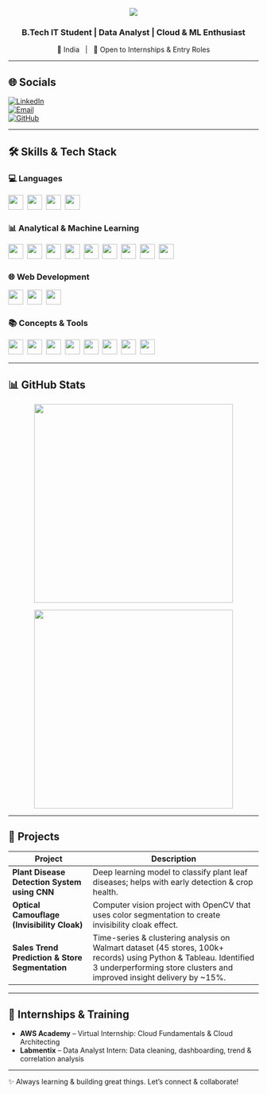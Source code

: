 <p align="center">
  <img src="https://capsule-render.vercel.app/api?type=waving&color=0:ff7eb3,100:6a11cb&height=120&section=header&text=Hey%20There!%20I'm%20Aryan%20Verma&fontSize=30&fontColor=ffffff&animation=fadeIn" />
</p>

<h3 align="center">B.Tech IT Student | Data Analyst | Cloud & ML Enthusiast</h3>

<p align="center">
  📍 India &nbsp;&nbsp;|&nbsp;&nbsp; 💼 Open to Internships & Entry Roles
</p>

---

## 🌐 Socials

[![LinkedIn](https://img.shields.io/badge/LinkedIn-AryanVerma19-blue?logo=linkedin)](https://www.linkedin.com/in/aryan-verma19)  
[![Email](https://img.shields.io/badge/Email-aryanverma19%40gmail.com-red?logo=gmail)](mailto:aryanverma19@gmail.com)  
[![GitHub](https://img.shields.io/badge/GitHub-Aryanverma19-black?logo=github)](https://github.com/Aryanverma19)




---

## 🛠 Skills & Tech Stack
 

### 💻 Languages  
<img src="https://img.shields.io/badge/Java-007396?logo=java&logoColor=white" height="30">&nbsp;
<img src="https://img.shields.io/badge/Python-3776AB?logo=python&logoColor=white" height="30">&nbsp;
<img src="https://img.shields.io/badge/C-A8B9CC?logo=c&logoColor=white" height="30">&nbsp;
<img src="https://img.shields.io/badge/Problem%20Solving-FF6F00?logo=google&logoColor=white" height="30">&nbsp;

### 📊 Analytical & Machine Learning  
<img src="https://img.shields.io/badge/SQL-003B57?logo=postgresql&logoColor=white" height="30">&nbsp;
<img src="https://img.shields.io/badge/Power%20BI-F2C811?logo=powerbi&logoColor=black" height="30">&nbsp;
<img src="https://img.shields.io/badge/Excel-217346?logo=microsoft-excel&logoColor=white" height="30">&nbsp;
<img src="https://img.shields.io/badge/Tableau-E97627?logo=tableau&logoColor=white" height="30">&nbsp;
<img src="https://img.shields.io/badge/Pandas-150458?logo=pandas&logoColor=white" height="30">&nbsp;
<img src="https://img.shields.io/badge/NumPy-013243?logo=numpy&logoColor=white" height="30">&nbsp;
<img src="https://img.shields.io/badge/Linear%20Regression-FF6F61?logo=scikit-learn&logoColor=white" height="30">&nbsp;
<img src="https://img.shields.io/badge/Clustering-1E90FF?logo=scikit-learn&logoColor=white" height="30">&nbsp;
<img src="https://img.shields.io/badge/Logistic%20Regression-FF1493?logo=scikit-learn&logoColor=white" height="30">&nbsp;

### 🌐 Web Development  
<img src="https://img.shields.io/badge/HTML5-E34F26?logo=html5&logoColor=white" height="30">&nbsp;
<img src="https://img.shields.io/badge/CSS3-1572B6?logo=css3&logoColor=white" height="30">&nbsp;
<img src="https://img.shields.io/badge/JavaScript-F7DF1E?logo=javascript&logoColor=black" height="30">&nbsp;

### 📚 Concepts & Tools  
<img src="https://img.shields.io/badge/DSA-008080?logo=codeforces&logoColor=white" height="30">&nbsp;
<img src="https://img.shields.io/badge/OOPS-000000?logo=object-oriented-programming&logoColor=white" height="30">&nbsp;
<img src="https://img.shields.io/badge/Salesforce-00A1E0?logo=salesforce&logoColor=white" height="30">&nbsp;
<img src="https://img.shields.io/badge/SDLC-FF4500?logo=devdotto&logoColor=white" height="30">&nbsp;
<img src="https://img.shields.io/badge/UML%20Diagrams-4682B4?logo=uml&logoColor=white" height="30">&nbsp;
<img src="https://img.shields.io/badge/RDBMS-00618A?logo=databricks&logoColor=white" height="30">&nbsp;
<img src="https://img.shields.io/badge/Networking%20Basics-228B22?logo=cisco&logoColor=white" height="30">&nbsp;
<img src="https://img.shields.io/badge/Git-F05032?logo=git&logoColor=white" height="30">&nbsp;

---

## 📊 GitHub Stats

<p align="center">
  <img src="https://github-readme-stats.vercel.app/api?username=Aryanverma19&show_icons=true&theme=radical&hide_rank=false" width="400" />
</p>

<p align="center">
  <img src="https://github-readme-streak-stats.herokuapp.com?user=Aryanverma19&theme=radical" width="400" />
</p>

---

## 🚀 Projects

| Project | Description |
|--------|-------------|
| **Plant Disease Detection System using CNN** | Deep learning model to classify plant leaf diseases; helps with early detection & crop health. |
| **Optical Camouflage (Invisibility Cloak)** | Computer vision project with OpenCV that uses color segmentation to create invisibility cloak effect. |
| **Sales Trend Prediction & Store Segmentation** | Time-series & clustering analysis on Walmart dataset (45 stores, 100k+ records) using Python & Tableau. Identified 3 underperforming store clusters and improved insight delivery by ~15%. |

---

## 🎯 Internships & Training

- **AWS Academy** – Virtual Internship: Cloud Fundamentals & Cloud Architecting  
- **Labmentix** – Data Analyst Intern: Data cleaning, dashboarding, trend & correlation analysis  

---

✨ Always learning & building great things. Let’s connect & collaborate!

